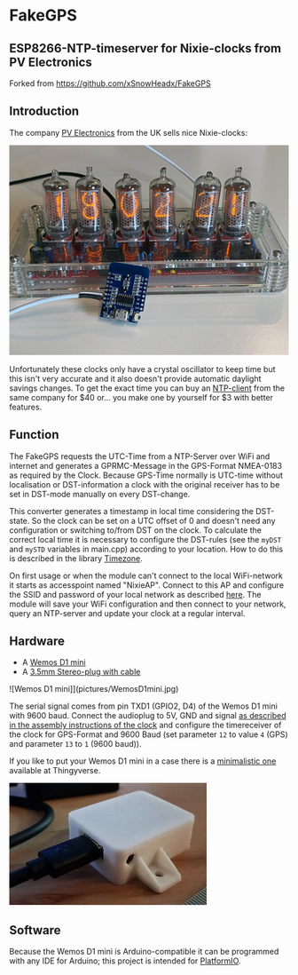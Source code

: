 # FakeGPS
## ESP8266-NTP-timeserver for Nixie-clocks from PV Electronics
Forked from https://github.com/xSnowHeadx/FakeGPS  

## Introduction
The company [PV Electronics](https://www.pvelectronics.co.uk) from the UK sells nice Nixie-clocks:

![IN-8_Nixie-Clock](pictures/IN-8_Nixie-Clock.jpg)

Unfortunately these clocks only have a crystal oscillator to keep time but this isn't very accurate and it also doesn't provide automatic daylight savings changes. To get the exact time you can buy an [NTP-client](https://www.pvelectronics.co.uk/index.php?main_page=product_info&cPath=10&products_id=188) from the same company for $40 or... you make one by yourself for $3 with better features. 

## Function
The FakeGPS requests the UTC-Time from a NTP-Server over WiFi and internet and generates a GPRMC-Message in the GPS-Format NMEA-0183 as required by the Clock. Because GPS-Time normally is UTC-time without localisation or DST-information a clock with the original receiver has to be set in DST-mode manually on every DST-change. 

This converter generates a timestamp in local time considering the DST-state. So the clock can be set on a UTC offset of 0 and doesn't need any configuration or switching to/from DST on the clock. To calculate the correct local time it is necessary to configure the DST-rules (see the `myDST` and `mySTD` variables in main.cpp) according to your location. How to do this is described in the library [Timezone](https://github.com/JChristensen/Timezone). 

On first usage or when the module can't connect to the local WiFi-network it starts as accesspoint named "NixieAP". Connect to this AP and configure the SSID and password of your local network as described [here](https://github.com/tzapu/WiFiManager). The module will save your WiFi configuration and then connect to your network, query an NTP-server and update your clock at a regular interval.

## Hardware
* A [Wemos D1 mini](https://www.aliexpress.com/item/32651747570.html)
* A [3.5mm Stereo-plug with cable](https://www.aliexpress.com/item/4000341990326.html)

![Wemos D1 mini]](pictures/WemosD1mini.jpg)

The serial signal comes from pin TXD1 (GPIO2, D4) of the Wemos D1 mini with 9600 baud. Connect the audioplug to 5V, GND and signal [as described in the assembly instructions of the clock](pictures/manual_excerpt.png) and configure the timereceiver of the clock for GPS-Format and 9600 Baud (set parameter `12` to value `4` (GPS) and parameter `13` to `1` (9600 baud)).

If you like to put your Wemos D1 mini in a case there is a [minimalistic one](https://www.thingiverse.com/thing:2764626) available at Thingyverse.


![Thinyverse Wemos D1 mini case](pictures/FakeGPS_Case.jpg)
 
## Software
Because the Wemos D1 mini is Arduino-compatible it can be programmed with any IDE for Arduino; this project is intended for [PlatformIO](https://platformio.org/).